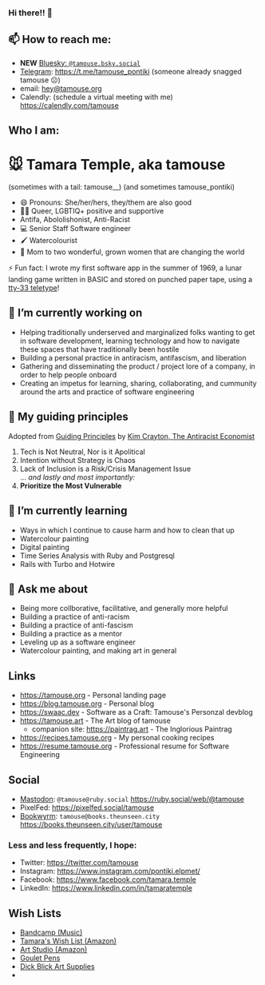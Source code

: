 ### Hi there!! 👋

## 📫 How to reach me:

- **NEW** [Bluesky: `@tamouse.bsky.social`](https://bsky.app/profile/tamouse.bsky.social)
- [Telegram](https://telegram.org/): <https://t.me/tamouse_pontiki> (someone already snagged tamouse ☹️)
- email: hey@tamouse.org
- Calendly: (schedule a virtual meeting with me) <https://calendly.com/tamouse>

## Who I am:

# :mouse: Tamara Temple, aka tamouse 
(sometimes with a tail: tamouse__)
(and sometimes tamouse_pontiki)

- 😄 Pronouns: She/her/hers, they/them are also good
- 🏳️‍🌈 Queer, LGBTIQ+ positive and supportive
- Antifa, Abololishonist, Anti-Racist
- :computer: Senior Staff Software engineer
- :paintbrush: Watercolourist
- :woman: Mom to two wonderful, grown women that are changing the world


⚡ Fun fact: I wrote my first software app in the summer of 1969, a lunar landing game written in BASIC and stored on punched paper tape, using a [tty-33 teletype](https://en.wikipedia.org/wiki/Teletype_Model_33)!

## 🔭 I’m currently working on

- Helping traditionally underserved and marginalized folks wanting to get in software development, learning technology and how to navigate these spaces that have traditionally been hostile
- Building a personal practice in antiracism, antifascism, and liberation
- Gathering and disseminating the product / project lore of a company, in order to help people onboard
- Creating an impetus for learning, sharing, collaborating, and cummunity around the arts and practice of software engineering

## :compass: My guiding principles
Adopted from [Guiding Principles](https://www.kimcrayton.com/guiding-principles/) by [Kim Crayton, The Antiracist Economist](https://www.kimcrayton.com/)

1. Tech is Not Neutral, Nor is it Apolitical
2. Intention without Strategy is Chaos
3. Lack of Inclusion is a Risk/Crisis Management Issue  
    ... _and lastly and most importantly:_
4. **Prioritize the Most Vulnerable**

## 🌱 I’m currently learning

- Ways in which I continue to cause harm and how to clean that up
- Watercolour painting
- Digital painting
- Time Series Analysis with Ruby and Postgresql
- Rails with Turbo and Hotwire

## 💬 Ask me about

- Being more collborative, facilitative, and generally more helpful
- Building a practice of anti-racism
- Building a practice of anti-fascism
- Building a practice as a mentor
- Leveling up as a software engineer 
- Watercolour painting, and making art in general

## Links

- <https://tamouse.org> - Personal landing page
- <https://blog.tamouse.org> - Personal blog
- <https://swaac.dev> - Software as a Craft: Tamouse's Personzal devblog
- <https://tamouse.art> - The Art blog of tamouse
  - companion site: <https://paintrag.art> - The Inglorious Paintrag 
- <https://recipes.tamouse.org> - My personal cooking recipes
- <https://resume.tamouse.org> - Professional resume for Software Engineering

## Social

- [Mastodon](https://joinmastodon.com): `@tamouse@ruby.social` <https://ruby.social/web/@tamouse>
- PixelFed: <https://pixelfed.social/tamouse>
- [Bookwyrm](https://joinbookwyrn.com): `tamouse@books.theunseen.city` <https://books.theunseen.city/user/tamouse> 

### Less and less frequently, I hope:
- Twitter: <https://twitter.com/tamouse>
- Instagram: <https://www.instagram.com/pontiki.elpmet/>
- Facebook: <https://www.facebook.com/tamara.temple>
- LinkedIn: <https://www.linkedin.com/in/tamaratemple>

## Wish Lists

* [Bandcamp (Music)](https://bandcamp.com/tamouse/wishlist)
* [Tamara's Wish List (Amazon)](https://www.amazon.com/hz/wishlist/ls/RIMS0DVYTO8C?ref_=wl_share)
* [Art Studio (Amazon)](https://www.amazon.com/hz/wishlist/ls/XBS5LF9M59CU?ref_=wl_share)
* [Goulet Pens](https://www.gouletpens.com/pages/my-wishlist)
* [Dick Blick Art Supplies](https://www.dickblick.com/myaccount/wishlist/T5R7XFRUGCT4M/)
* 

<!--
**tamouse/tamouse** is a ✨ _special_ ✨ repository because its `README.md` (this file) appears on your GitHub profile.

Here are some ideas to get you started:

- 🔭 I’m currently working on ...
- 🌱 I’m currently learning ...
- 👯 I’m looking to collaborate on ...
- 🤔 I’m looking for help with ...
- 💬 Ask me about ...
- 📫 How to reach me: ...
- 😄 Pronouns: ...
- ⚡ Fun fact: ...
-->
